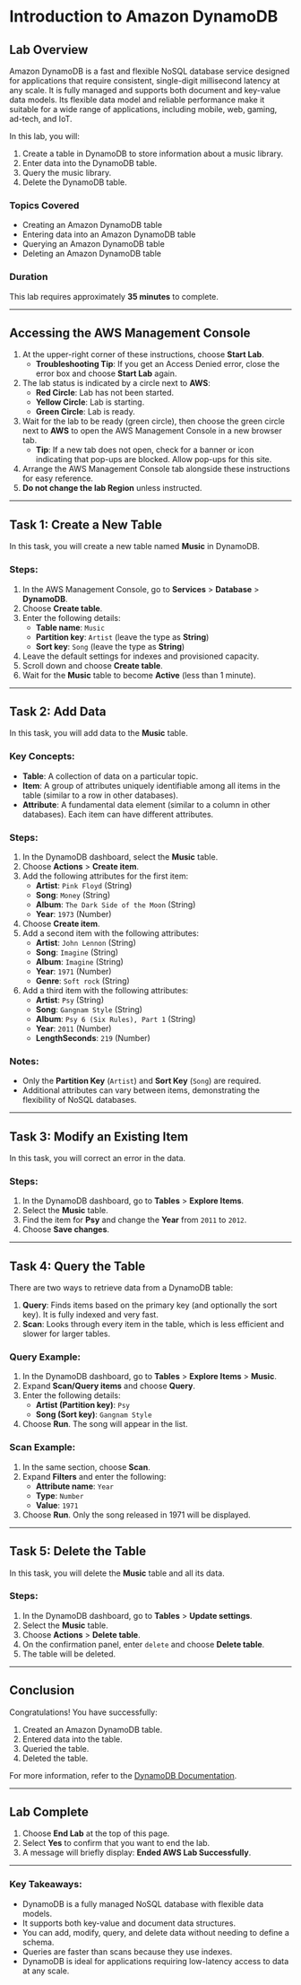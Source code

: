 # Introduction to Amazon DynamoDB

## Lab Overview

Amazon DynamoDB is a fast and flexible NoSQL database service designed for applications that require consistent, single-digit millisecond latency at any scale. It is fully managed and supports both document and key-value data models. Its flexible data model and reliable performance make it suitable for a wide range of applications, including mobile, web, gaming, ad-tech, and IoT.

In this lab, you will:
1. Create a table in DynamoDB to store information about a music library.
2. Enter data into the DynamoDB table.
3. Query the music library.
4. Delete the DynamoDB table.

### Topics Covered
- Creating an Amazon DynamoDB table
- Entering data into an Amazon DynamoDB table
- Querying an Amazon DynamoDB table
- Deleting an Amazon DynamoDB table

### Duration
This lab requires approximately **35 minutes** to complete.

---

## Accessing the AWS Management Console

1. At the upper-right corner of these instructions, choose **Start Lab**.
   - **Troubleshooting Tip**: If you get an Access Denied error, close the error box and choose **Start Lab** again.
2. The lab status is indicated by a circle next to **AWS**:
   - **Red Circle**: Lab has not been started.
   - **Yellow Circle**: Lab is starting.
   - **Green Circle**: Lab is ready.
3. Wait for the lab to be ready (green circle), then choose the green circle next to **AWS** to open the AWS Management Console in a new browser tab.
   - **Tip**: If a new tab does not open, check for a banner or icon indicating that pop-ups are blocked. Allow pop-ups for this site.
4. Arrange the AWS Management Console tab alongside these instructions for easy reference.
5. **Do not change the lab Region** unless instructed.

---

## Task 1: Create a New Table

In this task, you will create a new table named **Music** in DynamoDB.

### Steps:
1. In the AWS Management Console, go to **Services** > **Database** > **DynamoDB**.
2. Choose **Create table**.
3. Enter the following details:
   - **Table name**: `Music`
   - **Partition key**: `Artist` (leave the type as **String**)
   - **Sort key**: `Song` (leave the type as **String**)
4. Leave the default settings for indexes and provisioned capacity.
5. Scroll down and choose **Create table**.
6. Wait for the **Music** table to become **Active** (less than 1 minute).

---

## Task 2: Add Data

In this task, you will add data to the **Music** table.

### Key Concepts:
- **Table**: A collection of data on a particular topic.
- **Item**: A group of attributes uniquely identifiable among all items in the table (similar to a row in other databases).
- **Attribute**: A fundamental data element (similar to a column in other databases). Each item can have different attributes.

### Steps:
1. In the DynamoDB dashboard, select the **Music** table.
2. Choose **Actions** > **Create item**.
3. Add the following attributes for the first item:
   - **Artist**: `Pink Floyd` (String)
   - **Song**: `Money` (String)
   - **Album**: `The Dark Side of the Moon` (String)
   - **Year**: `1973` (Number)
4. Choose **Create item**.
5. Add a second item with the following attributes:
   - **Artist**: `John Lennon` (String)
   - **Song**: `Imagine` (String)
   - **Album**: `Imagine` (String)
   - **Year**: `1971` (Number)
   - **Genre**: `Soft rock` (String)
6. Add a third item with the following attributes:
   - **Artist**: `Psy` (String)
   - **Song**: `Gangnam Style` (String)
   - **Album**: `Psy 6 (Six Rules), Part 1` (String)
   - **Year**: `2011` (Number)
   - **LengthSeconds**: `219` (Number)

### Notes:
- Only the **Partition Key** (`Artist`) and **Sort Key** (`Song`) are required.
- Additional attributes can vary between items, demonstrating the flexibility of NoSQL databases.

---

## Task 3: Modify an Existing Item

In this task, you will correct an error in the data.

### Steps:
1. In the DynamoDB dashboard, go to **Tables** > **Explore Items**.
2. Select the **Music** table.
3. Find the item for **Psy** and change the **Year** from `2011` to `2012`.
4. Choose **Save changes**.

---

## Task 4: Query the Table

There are two ways to retrieve data from a DynamoDB table:
1. **Query**: Finds items based on the primary key (and optionally the sort key). It is fully indexed and very fast.
2. **Scan**: Looks through every item in the table, which is less efficient and slower for larger tables.

### Query Example:
1. In the DynamoDB dashboard, go to **Tables** > **Explore Items** > **Music**.
2. Expand **Scan/Query items** and choose **Query**.
3. Enter the following details:
   - **Artist (Partition key)**: `Psy`
   - **Song (Sort key)**: `Gangnam Style`
4. Choose **Run**. The song will appear in the list.

### Scan Example:
1. In the same section, choose **Scan**.
2. Expand **Filters** and enter the following:
   - **Attribute name**: `Year`
   - **Type**: `Number`
   - **Value**: `1971`
3. Choose **Run**. Only the song released in 1971 will be displayed.

---

## Task 5: Delete the Table

In this task, you will delete the **Music** table and all its data.

### Steps:
1. In the DynamoDB dashboard, go to **Tables** > **Update settings**.
2. Select the **Music** table.
3. Choose **Actions** > **Delete table**.
4. On the confirmation panel, enter `delete` and choose **Delete table**.
5. The table will be deleted.

---

## Conclusion

Congratulations! You have successfully:
1. Created an Amazon DynamoDB table.
2. Entered data into the table.
3. Queried the table.
4. Deleted the table.

For more information, refer to the [DynamoDB Documentation](https://docs.aws.amazon.com/dynamodb/).

---

## Lab Complete

1. Choose **End Lab** at the top of this page.
2. Select **Yes** to confirm that you want to end the lab.
3. A message will briefly display: **Ended AWS Lab Successfully**.

---

### Key Takeaways:
- DynamoDB is a fully managed NoSQL database with flexible data models.
- It supports both key-value and document data structures.
- You can add, modify, query, and delete data without needing to define a schema.
- Queries are faster than scans because they use indexes.
- DynamoDB is ideal for applications requiring low-latency access to data at any scale.